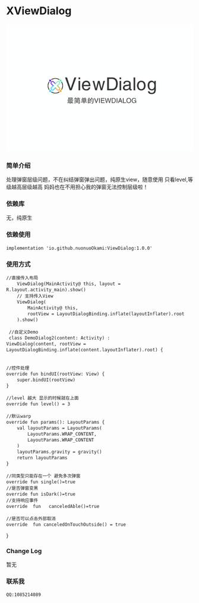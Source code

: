 # XViewDialog

![Image text](https://github.com/nuonuoOkami/images/blob/main/xdialog.png)
### 简单介绍
处理弹窗层级问题，不在纠结弹窗弹出问题，纯原生view，随意使用
只看level,等级越高层级越高
妈妈也在不用担心我的弹窗无法控制层级啦！

### 依赖库

   无，纯原生


### 依赖使用

    implementation 'io.github.nuonuoOkami:ViewDialog:1.0.0'

### 使用方式

    //直接传入布局
        ViewDialog(MainActivity@ this, layout = R.layout.activity_main).show()
        // 支持传入View
        ViewDialog(
            MainActivity@ this,
            rootView = LayoutDialogBinding.inflate(layoutInflater).root
        ).show()

     //自定义Demo
     class DemoDialog2(content: Activity) :
    ViewDialog(content, rootView = LayoutDialogBinding.inflate(content.layoutInflater).root) {


    //控件处理
    override fun bindUI(rootView: View) {
        super.bindUI(rootView)
    }

    //level 越大 显示的时候就在上面
    override fun level() = 3

    //默认warp
    override fun params(): LayoutParams {
        val layoutParams = LayoutParams(
            LayoutParams.WRAP_CONTENT,
            LayoutParams.WRAP_CONTENT
        )
        layoutParams.gravity = gravity()
        return layoutParams
    }

    //同类型只能存在一个 避免多次弹窗
    override fun single()=true
    //是否弹窗变黑
    override fun isDark()=true
    //支持响应事件
    override  fun   canceledAble()=true

    //是否可以点击外部取消
    override  fun canceledOnTouchOutside() = true
}



### Change Log
暂无

### 联系我

    QQ:1085214089
    
    
    


